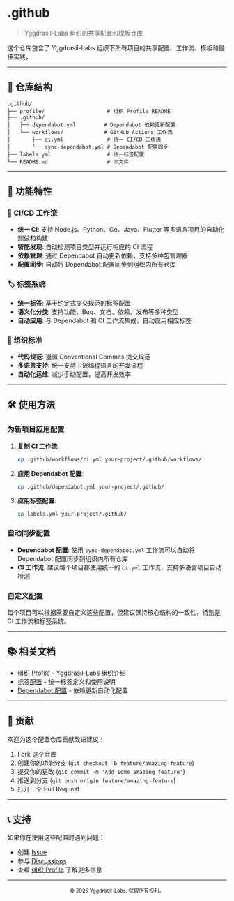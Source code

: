 # .github

> Yggdrasil-Labs 组织的共享配置和模板仓库

这个仓库包含了 Yggdrasil-Labs 组织下所有项目的共享配置、工作流、模板和最佳实践。

---

## 📁 仓库结构

```
.github/
├── profile/                    # 组织 Profile README
├── .github/
│   ├── dependabot.yml         # Dependabot 依赖更新配置
│   └── workflows/             # GitHub Actions 工作流
│       ├── ci.yml              # 统一 CI/CD 工作流
│       └── sync-dependabot.yml # Dependabot 配置同步
├── labels.yml                  # 统一标签配置
└── README.md                   # 本文件
```

---

## 🚀 功能特性

### 🔄 CI/CD 工作流
- **统一 CI**: 支持 Node.js、Python、Go、Java、Flutter 等多语言项目的自动化测试和构建
- **智能发现**: 自动检测项目类型并运行相应的 CI 流程
- **依赖管理**: 通过 Dependabot 自动更新依赖，支持多种包管理器
- **配置同步**: 自动将 Dependabot 配置同步到组织内所有仓库

### 🏷️ 标签系统
- **统一标签**: 基于约定式提交规范的标签配置
- **语义化分类**: 支持功能、Bug、文档、依赖、发布等多种类型
- **自动应用**: 与 Dependabot 和 CI 工作流集成，自动应用相应标签

### 📖 组织标准
- **代码规范**: 遵循 Conventional Commits 提交规范
- **多语言支持**: 统一支持主流编程语言的开发流程
- **自动化运维**: 减少手动配置，提高开发效率

---

## 🛠️ 使用方法

### 为新项目应用配置

1. **复制 CI 工作流**:
   ```bash
   cp .github/workflows/ci.yml your-project/.github/workflows/
   ```

2. **应用 Dependabot 配置**:
   ```bash
   cp .github/dependabot.yml your-project/.github/
   ```

3. **应用标签配置**:
   ```bash
   cp labels.yml your-project/.github/
   ```

### 自动同步配置

- **Dependabot 配置**: 使用 `sync-dependabot.yml` 工作流可以自动将 Dependabot 配置同步到组织内所有仓库
- **CI 工作流**: 建议每个项目都使用统一的 `ci.yml` 工作流，支持多语言项目自动检测

### 自定义配置

每个项目可以根据需要自定义这些配置，但建议保持核心结构的一致性，特别是 CI 工作流和标签系统。

---

## 📚 相关文档

- [组织 Profile](profile/README.md) - Yggdrasil-Labs 组织介绍
- [标签配置](labels.yml) - 统一标签定义和使用说明
- [Dependabot 配置](.github/dependabot.yml) - 依赖更新自动化配置

---

## 🤝 贡献

欢迎为这个配置仓库贡献改进建议！

1. Fork 这个仓库
2. 创建你的功能分支 (`git checkout -b feature/amazing-feature`)
3. 提交你的更改 (`git commit -m 'Add some amazing feature'`)
4. 推送到分支 (`git push origin feature/amazing-feature`)
5. 打开一个 Pull Request

---

## 📞 支持

如果你在使用这些配置时遇到问题：

- 创建 [Issue](https://github.com/Yggdrasil-Labs/.github/issues)
- 参与 [Discussions](https://github.com/Yggdrasil-Labs/.github/discussions)
- 查看 [组织 Profile](profile/README.md) 了解更多信息

---

<div align="center">
  <sub>© 2025 Yggdrasil-Labs. 保留所有权利。</sub>
</div>